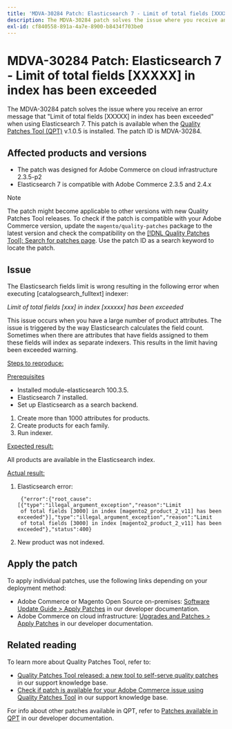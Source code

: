 ```yaml
---
title: 'MDVA-30284 Patch: Elasticsearch 7 - Limit of total fields [XXXXX] in index has been exceeded'
description: The MDVA-30284 patch solves the issue where you receive an error message that "Limit of total fields \[XXXXX\] in index has been exceeded" when using Elasticsearch 7. This patch is available when the [Quality Patches Tool (QPT)](/help/announcements/adobe-commerce-announcements/magento-quality-patches-released-new-tool-to-self-serve-quality-patches.md) v.1.0.5 is installed. The patch ID is MDVA-30284.
exl-id: cf840558-891a-4a7e-8900-b8434f703be0
---
```

# MDVA-30284 Patch: Elasticsearch 7 - Limit of total fields [XXXXX] in index has been exceeded

The MDVA-30284 patch solves the issue where you receive an error message that "Limit of total fields \[XXXXX\] in index has been exceeded" when using Elasticsearch 7. This patch is available when the [Quality Patches Tool (QPT)](/help/announcements/adobe-commerce-announcements/magento-quality-patches-released-new-tool-to-self-serve-quality-patches.md) v.1.0.5 is installed. The patch ID is MDVA-30284.

## Affected products and versions

* The patch was designed for Adobe Commerce on cloud infrastructure 2.3.5-p2
* Elasticsearch 7 is compatible with Adobe Commerce 2.3.5 and 2.4.x

>[!NOTE]
>
>The patch might become applicable to other versions with new Quality Patches Tool releases. To check if the patch is compatible with your Adobe Commerce version, update the `magento/quality-patches` package to the latest version and check the compatibility on the [[!DNL Quality Patches Tool]: Search for patches page](https://devdocs.magento.com/quality-patches/tool.html#patch-grid). Use the patch ID as a search keyword to locate the patch.

## Issue

The Elasticsearch fields limit is wrong resulting in the following error when executing \[catalogsearch\_fulltext\] indexer:

*Limit of total fields [xxx] in index [xxxxxx] has been exceeded*

This issue occurs when you have a large number of product attributes. The issue is triggered by the way Elasticsearch calculates the field count. Sometimes when there are attributes that have fields assigned to them these fields will index as separate indexers. This results in the limit having been exceeded warning.

 <u>Steps to reproduce:</u>

 <u>Prerequisites</u>

* Installed module-elasticsearch 100.3.5.
* Elasticsearch 7 installed.
* Set up Elasticsearch as a search backend.

1. Create more than 1000 attributes for products.
1. Create products for each family.
1. Run indexer.

 <u>Expected result:</u>

All products are available in the Elasticsearch index.

 <u>Actual result:</u>

1. Elasticsearch error:

   ```
    {"error":{"root_cause":[{"type":"illegal_argument_exception","reason":"Limit
    of total fields [3000] in index [magento2_product_2_v11] has been exceeded"}],"type":"illegal_argument_exception","reason":"Limit
    of total fields [3000] in index [magento2_product_2_v11] has been exceeded"},"status":400}
   ```

1. New product was not indexed.

## Apply the patch

To apply individual patches, use the following links depending on your deployment method:

* Adobe Commerce or Magento Open Source on-premises: [Software Update Guide > Apply Patches](https://devdocs.magento.com/guides/v2.4/comp-mgr/patching/mqp.html) in our developer documentation.
* Adobe Commerce on cloud infrastructure: [Upgrades and Patches > Apply Patches](https://devdocs.magento.com/cloud/project/project-patch.html) in our developer documentation.

## Related reading

To learn more about Quality Patches Tool, refer to:

* [Quality Patches Tool released: a new tool to self-serve quality patches](/help/announcements/adobe-commerce-announcements/magento-quality-patches-released-new-tool-to-self-serve-quality-patches.md) in our support knowledge base.
* [Check if patch is available for your Adobe Commerce issue using Quality Patches Tool](/help/support-tools/patches-available-in-qpt-tool/check-patch-for-magento-issue-with-magento-quality-patches.md) in our support knowledge base.

For info about other patches available in QPT, refer to [Patches available in QPT](https://devdocs.magento.com/quality-patches/tool.html#patch-grid) in our developer documentation.
